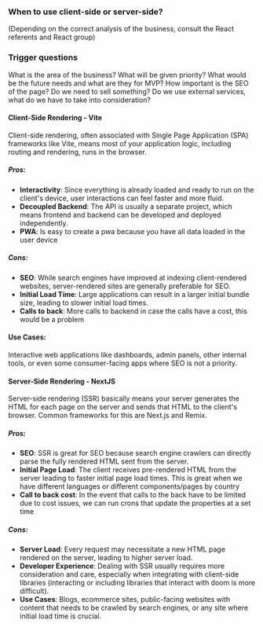 ### When to use client-side or server-side?

(Depending on the correct analysis of the business, consult the React referents and React group)

### Trigger questions

What is the area of the business?
What will be given priority?
What would be the future needs and what are they for MVP?
How important is the SEO of the page?
Do we need to sell something?
Do we use external services, what do we have to take into consideration?

#### Client-Side Rendering - Vite

Client-side rendering, often associated with Single Page Application (SPA) frameworks like Vite, means most of your application logic, including routing and rendering, runs in the browser.

##### Pros:

- **Interactivity**: Since everything is already loaded and ready to run on the client's device, user interactions can feel faster and more fluid.
- **Decoupled Backend**: The API is usually a separate project, which means frontend and backend can be developed and deployed independently.
- **PWA**: Is easy to create a pwa because you have all data loaded in the user device

##### Cons:

- **SEO**: While search engines have improved at indexing client-rendered websites, server-rendered sites are generally preferable for SEO.
- **Initial Load Time**: Large applications can result in a larger initial bundle size, leading to slower initial load times.
- **Calls to back**: More calls to backend in case the calls have a cost, this would be a problem

#### Use Cases:

Interactive web applications like dashboards, admin panels, other internal tools, or even some consumer-facing apps where SEO is not a priority.

#### Server-Side Rendering - NextJS

Server-side rendering (SSR) basically means your server generates the HTML for each page on the server and sends that HTML to the client's browser. Common frameworks for this are Next.js and Remix.

##### Pros:

- **SEO**: SSR is great for SEO because search engine crawlers can directly parse the fully rendered HTML sent from the server.
- **Initial Page Load**: The client receives pre-rendered HTML from the server leading to faster initial page load times. This is great when we have different languages or different components/pages by country
- **Call to back cost**: In the event that calls to the back have to be limited due to cost issues, we can run crons that update the properties at a set time

##### Cons:

- **Server Load**: Every request may necessitate a new HTML page rendered on the server, leading to higher server load.
- **Developer Experience**: Dealing with SSR usually requires more consideration and care, especially when integrating with client-side libraries (interacting or including libraries that interact with doom is more difficult).
- **Use Cases**: Blogs, ecommerce sites, public-facing websites with content that needs to be crawled by search engines, or any site where initial load time is crucial.
